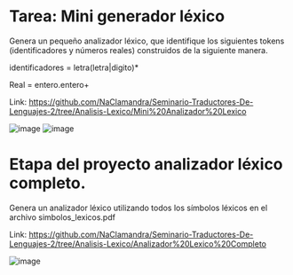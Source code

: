 # Tarea: Mini generador léxico

Genera un pequeño analizador léxico, que identifique los siguientes tokens (identificadores y números reales) construidos de la siguiente manera.

identificadores = letra(letra|digito)*

Real = entero.entero+

Link: https://github.com/NaClamandra/Seminario-Traductores-De-Lenguajes-2/tree/Analisis-Lexico/Mini%20Analizador%20Lexico

![image](https://github.com/NaClamandra/Seminario-Traductores-De-Lenguajes-2/assets/74439320/e529c521-8e5e-4d0d-ac6c-d65e9c491ff3)
![image](https://github.com/NaClamandra/Seminario-Traductores-De-Lenguajes-2/assets/74439320/176c8453-b76c-44c2-851e-0c8e0096a9ea)



# Etapa del proyecto analizador léxico completo.
Genera un analizador léxico utilizando todos los símbolos léxicos en el archivo simbolos_lexicos.pdf

Link: https://github.com/NaClamandra/Seminario-Traductores-De-Lenguajes-2/tree/Analisis-Lexico/Analizador%20Lexico%20Completo

![image](https://github.com/NaClamandra/Seminario-Traductores-De-Lenguajes-2/assets/74439320/c6c63f3e-7fa4-4739-8a5d-a13687cad169)
